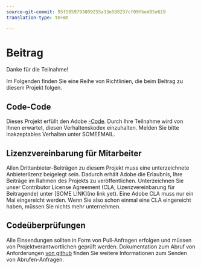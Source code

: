 ```yaml
---
source-git-commit: 95f5059793809255a33e588237cf09fbed85e619
translation-type: tm+mt

---
```

# Beitrag

Danke für die Teilnahme!

Im Folgenden finden Sie eine Reihe von Richtlinien, die beim Beitrag zu diesem Projekt folgen.

## Code-Code

Dieses Projekt erfüllt den Adobe [-Code](https://git.corp.adobe.com/OpenSourceAdvisoryBoard/starter-repo/blob/master/CODE_OF_CONDUCT.md). Durch Ihre Teilnahme wird von Ihnen erwartet, diesen Verhaltenskodex einzuhalten. Melden Sie bitte inakzeptables Verhalten unter SOMEEMAIL.

## Lizenzvereinbarung für Mitarbeiter

Allen Drittanbieter-Beiträgen zu diesem Projekt muss eine unterzeichnete Anbieterlizenz beigelegt sein. Dadurch erhält Adobe die Erlaubnis, Ihre Beiträge im Rahmen des Projekts zu veröffentlichen. Unterzeichnen Sie unser Contributor License Agreement (CLA, Lizenzvereinbarung für Beitragende) unter [SOME LINK](no link yet). Eine Adobe CLA muss nur ein Mal eingereicht werden. Wenn Sie also schon einmal eine CLA eingereicht haben, müssen Sie nichts mehr unternehmen.

## Codeüberprüfungen

Alle Einsendungen sollten in Form von Pull-Anfragen erfolgen und müssen von Projektverantwortlichen geprüft werden. Dokumentation zum Abruf von Anforderungen [von github](https://help.github.com/articles/about-pull-requests/) finden Sie weitere Informationen zum Senden von Abrufen-Anfragen.
